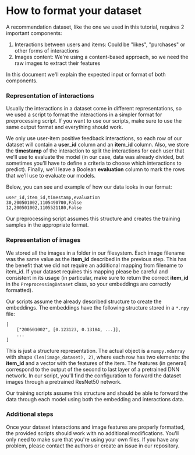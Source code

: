 # How to format your dataset

A recommendation dataset, like the one we used in this tutorial, requires 2 important components:

1. Interactions between users and items: Could be "likes", "purchases" or other forms of interactions
2. Images content: We're using a content-based approach, so we need the raw images to extract their features 

In this document we'll explain the expected input or format of both components.

### Representation of interactions

Usually the interactions in a dataset come in different representations, so we used a script to format the interactions in a simpler format for preprocessing script. If you want to use our scripts, make sure to use the same output format and everything should work.

We only use user-item positive feedback interactions, so each row of our dataset will contain a **user_id** column and an **item_id** column. Also, we store the **timestamp** of the interaction to split the interactions for each user that we'll use to evaluate the model (in our case, data was already divided, but sometimes you'll have to define a criteria to choose which interactions to predict). Finally, we'll leave a Boolean **evaluation** column to mark the rows that we'll use to evaluate our models.

Below, you can see and example of how our data looks in our format:

```
user_id,item_id,timestamp,evaluation
30,200501002,1105490700,False
12,200501002,1105521180,False
```

Our preprocessing script assumes this structure and creates the training samples in the appropriate format.

### Representation of images

We stored all the images in a folder in our filesystem. Each image filename was the same value as the **item_id** described in the previous step. This has the benefit that we did not require an additional mapping from filename to item_id. If your dataset requires this mapping please be careful and consistent in its usage (in particular, make sure to return the correct **item_id** in the `PreprocessingDataset` class, so your embeddings are correctly formatted).

Our scripts assume the already described structure to create the embeddings. The embeddings have the following structure stored in a `*.npy` file:

```
[
	["200501002", [0.123123, 0.13184, ...]],
	...
]
```

 This is just a structure representation. The actual object is a `numpy.ndarray` with shape `(len(image_dataset), 2)`, where each row has two elements: the **item_id** and a vector with the features of the item. The features (in general) correspond to the output of the second to last layer of a pretrained DNN network. In our script, you'll find the configuration to forward the dataset images through a pretrained ResNet50 network.

Our training scripts assume this structure and should be able to forward the data through each model using both the embedding and interactions data.

### Additional steps

Once your dataset interactions and image features are properly formatted, the provided scripts should work with no additional modifications. You'll only need to make sure that you're using your own files. If you have any problem, please contact the authors or create an issue in our repository.